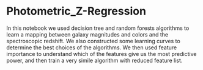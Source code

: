 # Photometric_Z-Regression
In this notebook we used decision tree and random forests algorithms to learn a mapping between galaxy magnitudes and colors and the spectroscopic redshift.  We also constructed some learning curves to determine the best choices of the algorithms.  We then used feature importance to understand which of the features give us the most predictive power, and then train a very simile algorithm with reduced feature list.
